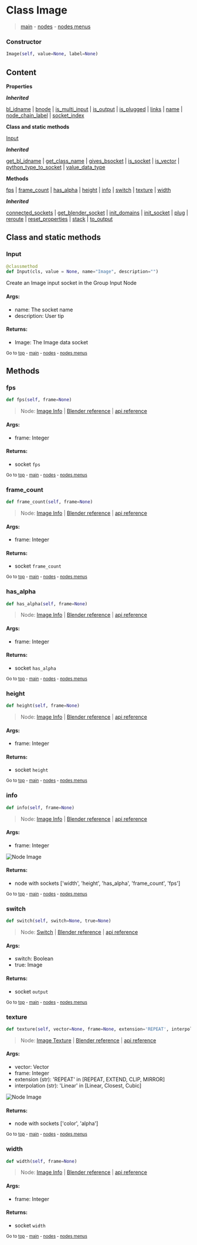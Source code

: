 # Class Image

> [main](../index.md) - [nodes](nodes.md) - [nodes menus](nodes_menus.md)

### Constructor

```python
Image(self, value=None, label=None)
```

## Content

**Properties**

***Inherited***

[bl_idname](DataSocket.md#bl_idname) | [bnode](DataSocket.md#bnode) | [is_multi_input](DataSocket.md#is_multi_input) | [is_output](DataSocket.md#is_output) | [is_plugged](DataSocket.md#is_plugged) | [links](DataSocket.md#links) | [name](DataSocket.md#name) | [node_chain_label](DataSocket.md#node_chain_label) | [socket_index](DataSocket.md#socket_index)

**Class and static methods**

[Input](#Input)

***Inherited***

[get_bl_idname](DataSocket.md#get_bl_idname) | [get_class_name](DataSocket.md#get_class_name) | [gives_bsocket](DataSocket.md#gives_bsocket) | [is_socket](DataSocket.md#is_socket) | [is_vector](DataSocket.md#is_vector) | [python_type_to_socket](DataSocket.md#python_type_to_socket) | [value_data_type](DataSocket.md#value_data_type)

**Methods**

[fps](#fps) | [frame_count](#frame_count) | [has_alpha](#has_alpha) | [height](#height) | [info](#info) | [switch](#switch) | [texture](#texture) | [width](#width)

***Inherited***

[connected_sockets](DataSocket.md#connected_sockets) | [get_blender_socket](DataSocket.md#get_blender_socket) | [init_domains](DataSocket.md#init_domains) | [init_socket](DataSocket.md#init_socket) | [plug](DataSocket.md#plug) | [reroute](DataSocket.md#reroute) | [reset_properties](DataSocket.md#reset_properties) | [stack](DataSocket.md#stack) | [to_output](DataSocket.md#to_output)

## Class and static methods

### Input

```python
@classmethod
def Input(cls, value = None, name="Image", description="")
```

 Create an Image input socket in the Group Input Node

#### Args:
- name: The socket name
- description: User tip
    
#### Returns:
- Image: The Image data socket




<sub>Go to [top](#class-Image) - [main](../index.md) - [nodes](nodes.md) - [nodes menus](nodes_menus.md)</sub>

## Methods

### fps

```python
def fps(self, frame=None)
```



> Node: [Image Info](GeometryNodeImageInfo.md) | [Blender reference](https://docs.blender.org/manual/en/latest/modeling/geometry_nodes/m.html) | [api reference](https://docs.blender.org/api/current/bpy.types.GeometryNodeImageInfo.html)

#### Args:
- frame: Integer

#### Returns:
- socket `fps`






<sub>Go to [top](#class-Image) - [main](../index.md) - [nodes](nodes.md) - [nodes menus](nodes_menus.md)</sub>

### frame_count

```python
def frame_count(self, frame=None)
```



> Node: [Image Info](GeometryNodeImageInfo.md) | [Blender reference](https://docs.blender.org/manual/en/latest/modeling/geometry_nodes/m.html) | [api reference](https://docs.blender.org/api/current/bpy.types.GeometryNodeImageInfo.html)

#### Args:
- frame: Integer

#### Returns:
- socket `frame_count`






<sub>Go to [top](#class-Image) - [main](../index.md) - [nodes](nodes.md) - [nodes menus](nodes_menus.md)</sub>

### has_alpha

```python
def has_alpha(self, frame=None)
```



> Node: [Image Info](GeometryNodeImageInfo.md) | [Blender reference](https://docs.blender.org/manual/en/latest/modeling/geometry_nodes/m.html) | [api reference](https://docs.blender.org/api/current/bpy.types.GeometryNodeImageInfo.html)

#### Args:
- frame: Integer

#### Returns:
- socket `has_alpha`






<sub>Go to [top](#class-Image) - [main](../index.md) - [nodes](nodes.md) - [nodes menus](nodes_menus.md)</sub>

### height

```python
def height(self, frame=None)
```



> Node: [Image Info](GeometryNodeImageInfo.md) | [Blender reference](https://docs.blender.org/manual/en/latest/modeling/geometry_nodes/m.html) | [api reference](https://docs.blender.org/api/current/bpy.types.GeometryNodeImageInfo.html)

#### Args:
- frame: Integer

#### Returns:
- socket `height`






<sub>Go to [top](#class-Image) - [main](../index.md) - [nodes](nodes.md) - [nodes menus](nodes_menus.md)</sub>

### info

```python
def info(self, frame=None)
```



> Node: [Image Info](GeometryNodeImageInfo.md) | [Blender reference](https://docs.blender.org/manual/en/latest/modeling/geometry_nodes/m.html) | [api reference](https://docs.blender.org/api/current/bpy.types.GeometryNodeImageInfo.html)

#### Args:
- frame: Integer

![Node Image](https://docs.blender.org/manual/en/latest/_images/node-types_GeometryNodeImageInfo.webp)

#### Returns:
- node with sockets ['width', 'height', 'has_alpha', 'frame_count', 'fps']






<sub>Go to [top](#class-Image) - [main](../index.md) - [nodes](nodes.md) - [nodes menus](nodes_menus.md)</sub>

### switch

```python
def switch(self, switch=None, true=None)
```



> Node: [Switch](GeometryNodeSwitch.md) | [Blender reference](https://docs.blender.org/manual/en/latest/modeling/geometry_nodes/utilities/switch.html) | [api reference](https://docs.blender.org/api/current/bpy.types.GeometryNodeSwitch.html)

#### Args:
- switch: Boolean
- true: Image

#### Returns:
- socket `output`






<sub>Go to [top](#class-Image) - [main](../index.md) - [nodes](nodes.md) - [nodes menus](nodes_menus.md)</sub>

### texture

```python
def texture(self, vector=None, frame=None, extension='REPEAT', interpolation='Linear')
```



> Node: [Image Texture](GeometryNodeImageTexture.md) | [Blender reference](https://docs.blender.org/manual/en/latest/modeling/geometry_nodes/texture/image.html) | [api reference](https://docs.blender.org/api/current/bpy.types.GeometryNodeImageTexture.html)

#### Args:
- vector: Vector
- frame: Integer
- extension (str): 'REPEAT' in [REPEAT, EXTEND, CLIP, MIRROR]
- interpolation (str): 'Linear' in [Linear, Closest, Cubic]

![Node Image](https://docs.blender.org/manual/en/latest/_images/node-types_GeometryNodeImageTexture.webp)

#### Returns:
- node with sockets ['color', 'alpha']






<sub>Go to [top](#class-Image) - [main](../index.md) - [nodes](nodes.md) - [nodes menus](nodes_menus.md)</sub>

### width

```python
def width(self, frame=None)
```



> Node: [Image Info](GeometryNodeImageInfo.md) | [Blender reference](https://docs.blender.org/manual/en/latest/modeling/geometry_nodes/m.html) | [api reference](https://docs.blender.org/api/current/bpy.types.GeometryNodeImageInfo.html)

#### Args:
- frame: Integer

#### Returns:
- socket `width`






<sub>Go to [top](#class-Image) - [main](../index.md) - [nodes](nodes.md) - [nodes menus](nodes_menus.md)</sub>

